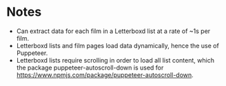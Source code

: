 # Notes

- Can extract data for each film in a Letterboxd list at a rate of ~1s per film.
- Letterboxd lists and film pages load data dynamically, hence the use of Puppeteer.
- Letterboxd lists require scrolling in order to load all list content, which the package puppeteer-autoscroll-down is used for https://www.npmjs.com/package/puppeteer-autoscroll-down.
